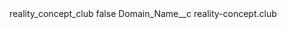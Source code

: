<?xml version="1.0" encoding="UTF-8"?>
<CustomMetadata xmlns="http://soap.sforce.com/2006/04/metadata" xmlns:xsi="http://www.w3.org/2001/XMLSchema-instance" xmlns:xsd="http://www.w3.org/2001/XMLSchema">
    <label>reality_concept_club</label>
    <protected>false</protected>
    <values>
        <field>Domain_Name__c</field>
        <value xsi:type="xsd:string">reality-concept.club</value>
    </values>
</CustomMetadata>
